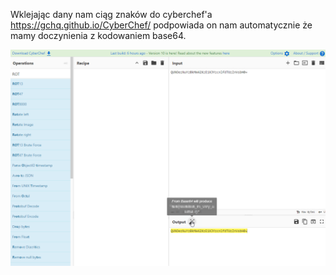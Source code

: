 Wklejając dany nam ciąg znaków do cyberchef'a https://gchq.github.io/CyberChef/ podpowiada on nam automatycznie że mamy doczynienia z kodowaniem base64.

![Pasted image 20240612013703](attachements/Pasted%20image%2020240612013703.png)